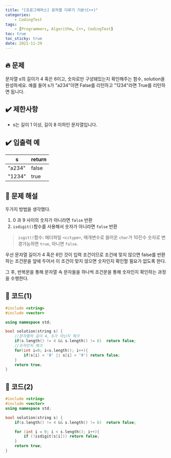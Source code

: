 ```yaml
---
title: "[프로그래머스] 문자열 다루기 기본(C++)"
categories: 
    - CodingTest
tags:
    - [Programmers, Algorithm, C++, CodingTest]
toc: true
toc_sticky: true
date: 2021-11-29
---
```


## 🔥 문제
문자열 s의 길이가 4 혹은 6이고, 숫자로만 구성돼있는지 확인해주는 함수, solution을 완성하세요. 예를 들어 s가 "a234"이면 False를 리턴하고 "1234"라면 True를 리턴하면 됩니다.

## ✔️ 제한사항

- s는 길이 1 이상, 길이 8 이하인 문자열입니다.


## ✔️ 입출력 예

|s|return|
|---|---|
|"a234"|false|
|"1234"|true|


## 🤔 문제 해설

두가지 방법을 생각했다.

1. 0 과 9 사이의 숫자가 아니라면 `false` 반환
2. `isdigit()`함수를 사용해서 숫자가 아니라면 `false` 반환


> `isgit()`함수: 헤더파일 `<cctype>`, 매개변수로 들어온 `char`가 10진수 숫자로 변경가능하면 `true`, 아니면 `false`.


우선 문자열 길이가 4 혹은 6인 것이 입력 조건이므로 조건에 맞지 않으면 false를 반환하는 조건문을 앞에 두어서 이 조건이 맞지 않으면 숫자인지 확인할 필요가 없도록 한다.

그 후, 반복문을 통해 문자열 속 문자들을 하나씩 조건문을 통해 숫자인지 확인하는 과정을 수행한다.


## 👻 코드(1)

```cpp
#include <string>
#include <vector>

using namespace std;

bool solution(string s) {
    //문자열의 길이 4, 6가 아닌지 체크
    if(s.length() != 4 && s.length() != 6)  return false;
    //숫자인지 체크
    for(int i=0; i<s.length(); i++){
        if(s[i] < '0' || s[i] > '9') return false;
    }
    return true;
}
```

## 👻 코드(2)

```cpp
#include <string>
#include <vector>
using namespace std;

bool solution(string s) {
    if(s.length() != 4 && s.length() != 6)  return false;

    for (int i = 0; i < s.length(); i++){
        if (!isdigit(s[i])) return false;
    }
    return true;
}
```
